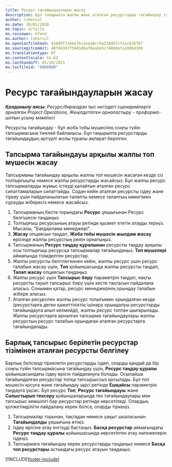 ```yaml
---
title: Ресурс тағайындауларын жасау
description: Бұл тақырыпта жалпы және аталған ресурстарды тағайындау туралы ақпарат берілген.
author: ruhercul
ms.date: 10/01/2020
ms.topic: article
ms.reviewer: kfend
ms.author: ruhercul
ms.openlocfilehash: 610d9f7abbe7bc2eea8cc9a238dd7cfa1c626787
ms.sourcegitcommit: 40f68387f594180af64a5e5c748b6efa188bd300
ms.translationtype: HT
ms.contentlocale: kk-KZ
ms.lasthandoff: 05/10/2021
ms.locfileid: "6006968"
---
```

# <a name="create-resource-assignments"></a>Ресурс тағайындауларын жасау

_**Қолданылу аясы:** Ресурс/биржадан тыс негіздегі сценарийлерге арналған Project Operations, Жеңілдетілген орналастыру - проформа-шотын ұсыну мәмілесі_


Ресурсты тағайындау - бұл жоба тобы мүшесінің соңғы түйін тапсырмасына тікелей байланысы. Бұл тақырыпта ресурстарды тағайындаудың әртүрлі жолы туралы ақпарат берілген.

## <a name="create-a-generic-team-member-through-task-assignment"></a>Тапсырма тағайындауы арқылы жалпы топ мүшесін жасау


Тапсырманы тағайындау арқылы жалпы топ мүшесін жасаған кезде сіз толтырғышты немесе жалпы ресурстарды жасайсыз. Бұл жалпы ресурс тапсырмаларды жұмыс істеуді қалайтын аталған ресурс сипаттамаларын сипаттайды. Содан кейін аталған ресурсты іздеу және тіркеу үшін пайдаланылатын талапты немесе талаптың көмегімен сұрауды жібересіз немесе жасайсыз.

1. Тапсырманың Кесте торындағы **Ресурс** ұяшығынан Ресурс белгішесін таңдаңыз.
2. Толтырғыш ресурсының атауы ретінде қызмет ететін атауды теріңіз. Мысалы, "Бағдарлама менеджері".
3. **Жасау** опциясын таңдап, **Жоба тобы мүшесін жылдам жасау** өрісінде жалпы ресурстың рөлін орнатыңыз.
4. Тапсырманың **Ресурс таңдау құралынан** ресурсты таңдау арқылы осы толтырғыш ресурсқа тапсырмалар тағайындаңыз. **Топ мүшелері** аймағында тізімделген ресурстар.
5. Жалпы ресурсты белгілегеннен кейін, жалпы ресурс үшін ресурс талабын жасау үшін, **Топ** қойыншасында жалпы ресурсты таңдап, **Талап жасау** опциясын таңдаңыз.
6. Жалпы ресурс үшін **Тапсырыс беру** параметрін таңдап, нақты ресурсты тауып тапсырыс беру үшін кесте тақтасын пайдалана аласыз. Сонымен қатар, ресурс менеджерінің орындау талабын жібере аласыз.
7. Аталған ресурспен жалпы ресурс толығымен орындалған кезде (ресурстарға деген қажеттіліктің ішінара орындалуы ресурстарды тағайындауға алып келмейді), жалпы ресурс топтан шығарылады. Жалпы ресурстарға арналған тапсырма тағайындаулары жалпы ресурстың ресурс талабын орындаған аталған ресурстарға тағайындалады.

## <a name="assign-a-named-resource-from-the-list-of-all-bookable-resources"></a>Барлық тапсырыс берілетін ресурстар тізімінен аталған ресурсты белгілеу

Барлық белсенді тіркелетін ресурстарды іздеп, оларды қандай да бір соңғы түйін тапсырмасына тағайындау үшін, **Ресурс таңдау құралы** қойыншасындағы іздеу өрісін пайдалануға болады. Осылайша тағайындалған ресурстар топқа тапсырыссыз қосылады. Бұл топ мүшесін қосуға және тағайындау әдісі ретінде **Ешқайсы** параметрін таңдауға ұқсас. Бұл ресурс **Топ**, **Ресурс тағайындауы** және **Салыстырып тексеру** қойыншаларында тек тағайындаулары мен тапсырыс кемшілігі бар ресурстар ретінде көрсетіледі. Олардың қолжетімділігін пайдалану керек болса, оларды тіркеңіз.

1. Тапсырмалар торынан, тақтадан немесе уақыт шкаласынан **Тағайындалды** ұяшығына өтіңіз.
2. Іздеу өрісіне атау енгізуді бастаңыз. **Басқа ресурстар** аймағындағы **Ресурс таңдау құралы** қойыншасында көрсетілген атау нәтижелерін іздеңіз.
3. Тапсырмаға тағайындау керек ресурстарды таңдаңыз немесе **Басқа топ ресурстары** астындағы ресурс атауын таңдаңыз.


[!INCLUDE[footer-include](../includes/footer-banner.md)]